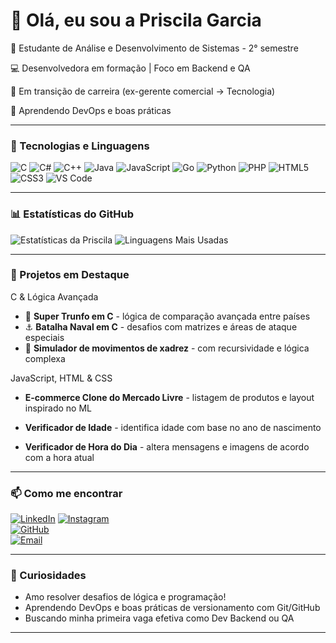 # 👋 Olá, eu sou a Priscila Garcia

🎯 Estudante de Análise e Desenvolvimento de Sistemas - 2° semestre

💻 Desenvolvedora em formação | Foco em Backend e QA

🔄 Em transição de carreira (ex-gerente comercial -> Tecnologia)  

🌱 Aprendendo DevOps e boas práticas

---

### 🧰 Tecnologias e Linguagens

![C](https://img.shields.io/badge/-C-00599C?style=flat&logo=c)
![C#](https://img.shields.io/badge/-C%23-239120?style=flat&logo=c-sharp)
![C++](https://img.shields.io/badge/-C++-00599C?style=flat&logo=c%2b%2b)
![Java](https://img.shields.io/badge/-Java-007396?style=flat&logo=java)
![JavaScript](https://img.shields.io/badge/-JavaScript-F7DF1E?style=flat&logo=javascript)
![Go](https://img.shields.io/badge/-Go-00ADD8?style=flat&logo=go)
![Python](https://img.shields.io/badge/-Python-3776AB?style=flat&logo=python)
![PHP](https://img.shields.io/badge/-PHP-777BB4?style=flat&logo=php)
![HTML5](https://img.shields.io/badge/-HTML5-E34F26?style=flat&logo=html5)
![CSS3](https://img.shields.io/badge/-CSS3-1572B6?style=flat&logo=css3)
![VS Code](https://img.shields.io/badge/-VS%20Code-007ACC?style=flat&logo=visual-studio-code)

---

### 📊 Estatísticas do GitHub

![Estatísticas da Priscila](https://github-readme-stats.vercel.app/api?username=priscilagarcia&show_icons=true&theme=dracula)
![Linguagens Mais Usadas](https://github-readme-stats.vercel.app/api/top-langs/?username=priscilagarcia&layout=compact&theme=dracula)

---

### 🚀 Projetos em Destaque

<i class="fi fi-ss-circle-small"></i>C & Lógica Avançada

- 🔁 **Super Trunfo em C** - lógica de comparação avançada entre países
- ⚓ **Batalha Naval em C** - desafios com matrizes e áreas de ataque especiais
- 🧠 **Simulador de movimentos de xadrez** - com recursividade e lógica complexa
  
<i class="fi fi-ss-circle-small"></i>JavaScript, HTML & CSS

- **E-commerce Clone do Mercado Livre** - listagem de produtos e layout inspirado no ML

- **Verificador de Idade** - identifica idade com base no ano de nascimento

- **Verificador de Hora do Dia** - altera mensagens e imagens de acordo com a hora atual

---

### 📫 Como me encontrar

[![LinkedIn](https://img.shields.io/badge/-LinkedIn-blue?style=flat&logo=linkedin)](https://www.linkedin.com/in/priscilagarciabackend/)
[![Instagram](https://img.shields.io/badge/-Instagram-E4405F?style=flat&logo=instagram)](https://www.instagram.com/eu.prigarciaa/)  
[![GitHub](https://img.shields.io/badge/-GitHub-181717?style=flat&logo=github)](https://github.com/prigarciaa)  
[![Email](https://img.shields.io/badge/-prigarcia620660@gmail.com-red?style=flat&logo=gmail)](mailto:prigarcia620660@gmail.com)

---

### 💬 Curiosidades

- Amo resolver desafios de lógica e programação!
- Aprendendo DevOps e boas práticas de versionamento com Git/GitHub
- Buscando minha primeira vaga efetiva como Dev Backend ou QA

---

<!--
**prigarciaa/prigarciaa** is a ✨ _special_ ✨ repository because its `README.md` (this file) appears on your GitHub profile.

Here are some ideas to get you started:

- 🔭 I’m currently working on ...
- 🌱 I’m currently learning ...
- 👯 I’m looking to collaborate on ...
- 🤔 I’m looking for help with ...
- 💬 Ask me about ...
- 📫 How to reach me: ...
- 😄 Pronouns: ...
- ⚡ Fun fact: ...
-->
